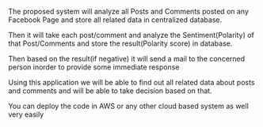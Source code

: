 The proposed system will analyze all Posts and Comments posted on any Facebook Page and store all related data in centralized database. 

Then it will take each post/comment and analyze the Sentiment(Polarity) of that Post/Comments and store the result(Polarity score) in database. 

Then based on the result(if negative) it will send a mail to the concerned person inorder to provide some immediate response  

Using this application we will be able to find out all related data about posts and comments and will be able to take decision based on that.  

You can deploy the code in AWS or any other cloud based system as well very easily
